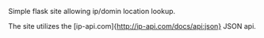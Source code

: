 Simple flask site allowing ip/domin location lookup.

The site utilizes the [ip-api.com]{http://ip-api.com/docs/api:json} JSON api.